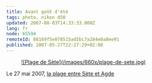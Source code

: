 ```yaml
---
title: Avant goût d'été
tags: photo, nikon d50
updated: 2007-08-03T14:33:33.000Z
lang: fr
node: 65594
remoteId: 88169f5e078515ad5bc7a284e0a8ee91
published: 2007-05-27T22:27:29+02:00
---
```

 


<figure class="object-center"><a href="/images/plage-de-sete.jpg">![Plage de Sète](/images/660x/plage-de-sete.jpg)
</a></figure>




 
Le 27 mai 2007, [la plage entre Sète et Agde](/images/plage-de-sete.jpg)

